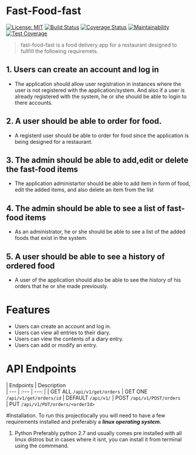 # Fast-Food-fast
[![License: MIT](https://img.shields.io/badge/License-MIT-yellow.svg)](https://opensource.org/licenses/MIT) 
[![Build Status](https://travis-ci.org/edmondsylar/Fast-Food-Food.svg?branch=API)](https://travis-ci.org/edmondsylar/Fast-Food-Food)
[![Coverage Status](https://coveralls.io/repos/github/edmondsylar/Fast-Food-Food/badge.svg?branch=API)](https://coveralls.io/github/edmondsylar/Fast-Food-Food?branch=API) [![Maintainability](https://api.codeclimate.com/v1/badges/a99a88d28ad37a79dbf6/maintainability)](https://codeclimate.com/github/codeclimate/codeclimate/maintainability)  [![Test Coverage](https://api.codeclimate.com/v1/badges/a99a88d28ad37a79dbf6/test_coverage)](https://codeclimate.com/github/codeclimate/codeclimate/test_coverage)

> fast-food-fast is a food delivery app for a restaurant designed to fullfill the following requiremets.
## 1. Users can create an account and log in
- The application should allow user registration in instances where the user is not registered with the application/system. And also if a user is already registered with the system, he or she should be able to login to there accounts.

## 2. A user should be able to order for food.
- A registerd user should be able to order for food since the application is being designed for a restaurant.

## 3. The admin should be able to add,edit or delete the fast-food items
 - The application administartor should be able to add item in form of food, edit the added items, and also delete an item from the list

## 4. The admin should be able to see a list of fast-food items
- As an administrator, he or she should be able to see a list of the added foods that exist in the system.

## 5. A user should be able to see a history of ordered food
- A user of the application should also be able to see the history of his orders that he or she made previously.

# Features

* Users can create an account and log in. 
* Users can view all entries to their diary. 
* Users can view the contents of a diary entry. 
* Users can add or modify an entry. 
  
# API Endpoints

|  Endpoints | Description  
| --- | :--- | ---: |
| GET ALL  `/api/v1/get/orders`
| GET ONE  `/api/v1/get/orders/id`
| DEFAULT  `/api/v1/`
| POST  `/api/v1/POST/orders`   
| PUT  `/api/v1/PUT/orders/<orderId>`

#Installation.
To run this projectlocally you will need to have a few requirements installed and preferably a ***linux operating system.*** 

1. Python 
Preferably python 2.7 and usually comes pre installed with all linux distros but in cases where it isnt, you can install it from terminal using the commmand.
``` sudo apt-get install python2.7
```